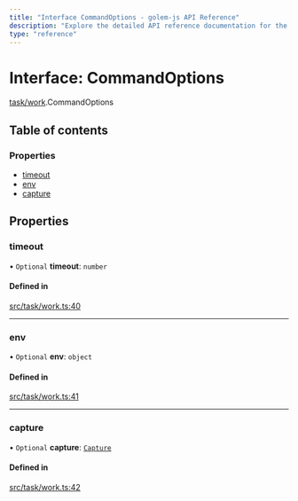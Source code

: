 ```yaml
---
title: "Interface CommandOptions - golem-js API Reference"
description: "Explore the detailed API reference documentation for the Interface CommandOptions within the golem-js SDK for the Golem Network."
type: "reference"
---
```

# Interface: CommandOptions

[task/work](../modules/task_work).CommandOptions

## Table of contents

### Properties

- [timeout](task_work.CommandOptions#timeout)
- [env](task_work.CommandOptions#env)
- [capture](task_work.CommandOptions#capture)

## Properties

### timeout

• `Optional` **timeout**: `number`

#### Defined in

[src/task/work.ts:40](https://github.com/golemfactory/golem-js/blob/0448b6b/src/task/work.ts#L40)

___

### env

• `Optional` **env**: `object`

#### Defined in

[src/task/work.ts:41](https://github.com/golemfactory/golem-js/blob/0448b6b/src/task/work.ts#L41)

___

### capture

• `Optional` **capture**: [`Capture`](../modules/script_command#capture)

#### Defined in

[src/task/work.ts:42](https://github.com/golemfactory/golem-js/blob/0448b6b/src/task/work.ts#L42)

